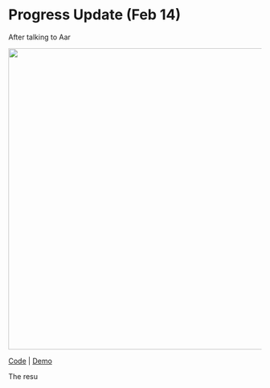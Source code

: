 # Progress Update (Feb 14)
After talking to Aar

<p align="center">
  <img width="600" src="">
</p>

[Code]() | [Demo]()

The resu
